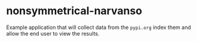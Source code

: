 # nonsymmetrical-narvanso
Example application that will collect data from the `pypi.org` index them and allow the end user to view the results.
